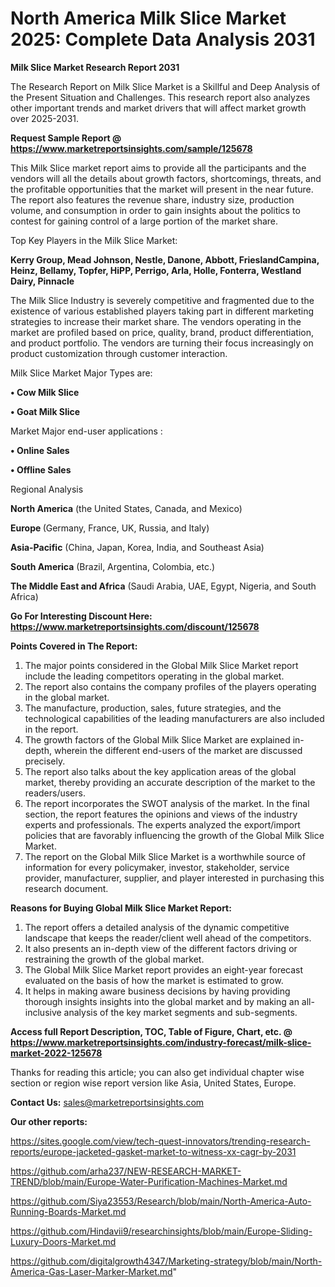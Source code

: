 # North America Milk Slice Market 2025: Complete Data Analysis 2031

<strong>Milk Slice Market Research Report 2031</strong>

The Research Report on Milk Slice Market is a Skillful and Deep Analysis of the Present Situation and Challenges. This research report also analyzes other important trends and market drivers that will affect market growth over 2025-2031.

<strong>Request Sample Report @ <a href=https://www.marketreportsinsights.com/sample/125678>https://www.marketreportsinsights.com/sample/125678</a></strong>

This Milk Slice market report aims to provide all the participants and the vendors will all the details about growth factors, shortcomings, threats, and the profitable opportunities that the market will present in the near future. The report also features the revenue share, industry size, production volume, and consumption in order to gain insights about the politics to contest for gaining control of a large portion of the market share.

Top Key Players in the Milk Slice Market:

<strong>Kerry Group, Mead Johnson, Nestle, Danone, Abbott, FrieslandCampina, Heinz, Bellamy, Topfer, HiPP, Perrigo, Arla, Holle, Fonterra, Westland Dairy, Pinnacle</strong>

The Milk Slice Industry is severely competitive and fragmented due to the existence of various established players taking part in different marketing strategies to increase their market share. The vendors operating in the market are profiled based on price, quality, brand, product differentiation, and product portfolio. The vendors are turning their focus increasingly on product customization through customer interaction.

Milk Slice Market Major Types are:

<strong>• Cow Milk Slice

• Goat Milk Slice</strong>

Market Major end-user applications :

<strong>• Online Sales

• Offline Sales</strong>

Regional Analysis

</u><strong><b>North America</b></strong> (the United States, Canada, and Mexico)

<strong><b>Europe </b></strong>(Germany, France, UK, Russia, and Italy)

<strong><b>Asia-Pacific</b></strong> (China, Japan, Korea, India, and Southeast Asia)

<strong><b>South America</b></strong> (Brazil, Argentina, Colombia, etc.)

<strong><b>The Middle East and Africa</b></strong> (Saudi Arabia, UAE, Egypt, Nigeria, and South Africa)

<strong>Go For Interesting Discount Here: <a href=https://www.marketreportsinsights.com/discount/125678>https://www.marketreportsinsights.com/discount/125678</a></strong>

<strong>Points Covered in The Report:</strong>
<ol>
  <li>The major points considered in the Global Milk Slice Market report include the leading competitors operating in the global market.</li>
  <li>The report also contains the company profiles of the players operating in the global market.</li>
  <li>The manufacture, production, sales, future strategies, and the technological capabilities of the leading manufacturers are also included in the report.</li>
  <li>The growth factors of the Global Milk Slice Market are explained in-depth, wherein the different end-users of the market are discussed precisely.</li>
  <li>The report also talks about the key application areas of the global market, thereby providing an accurate description of the market to the readers/users.</li>
  <li>The report incorporates the SWOT analysis of the market. In the final section, the report features the opinions and views of the industry experts and professionals. The experts analyzed the export/import policies that are favorably influencing the growth of the Global Milk Slice Market.</li>
  <li>The report on the Global Milk Slice Market is a worthwhile source of information for every policymaker, investor, stakeholder, service provider, manufacturer, supplier, and player interested in purchasing this research document.</li>
</ol>
<strong>Reasons for Buying Global Milk Slice Market Report:</strong>

<ol>
  <li>The report offers a detailed analysis of the dynamic competitive landscape that keeps the reader/client well ahead of the competitors.</li>
  <li>It also presents an in-depth view of the different factors driving or restraining the growth of the global market.</li>
  <li>The Global Milk Slice Market report provides an eight-year forecast evaluated on the basis of how the market is estimated to grow.</li>
  <li>It helps in making aware business decisions by having providing thorough insights insights into the global market and by making an all-inclusive analysis of the key market segments and sub-segments.</li>
</ol>
<strong>Access full Report Description, TOC, Table of Figure, Chart, etc. @ <a href=https://www.marketreportsinsights.com/industry-forecast/milk-slice-market-2022-125678>https://www.marketreportsinsights.com/industry-forecast/milk-slice-market-2022-125678</a></strong>


Thanks for reading this article; you can also get individual chapter wise section or region wise report version like Asia, United States, Europe.

<strong>Contact Us:</strong>
sales@marketreportsinsights.com

<strong>Our other reports:</strong>

<a href=https://sites.google.com/view/tech-quest-innovators/trending-research-reports/europe-jacketed-gasket-market-to-witness-xx-cagr-by-2031>https://sites.google.com/view/tech-quest-innovators/trending-research-reports/europe-jacketed-gasket-market-to-witness-xx-cagr-by-2031</a>

<a href=https://github.com/arha237/NEW-RESEARCH-MARKET-TREND/blob/main/Europe-Water-Purification-Machines-Market.md>https://github.com/arha237/NEW-RESEARCH-MARKET-TREND/blob/main/Europe-Water-Purification-Machines-Market.md</a>

<a href=https://github.com/Siya23553/Research/blob/main/North-America-Auto-Running-Boards-Market.md>https://github.com/Siya23553/Research/blob/main/North-America-Auto-Running-Boards-Market.md</a>

<a href=https://github.com/Hindavii9/researchinsights/blob/main/Europe-Sliding-Luxury-Doors-Market.md>https://github.com/Hindavii9/researchinsights/blob/main/Europe-Sliding-Luxury-Doors-Market.md</a>

<a href=https://github.com/digitalgrowth4347/Marketing-strategy/blob/main/North-America-Gas-Laser-Marker-Market.md>https://github.com/digitalgrowth4347/Marketing-strategy/blob/main/North-America-Gas-Laser-Marker-Market.md</a>"
